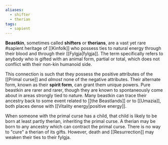 ```yaml
---
aliases:
  - shifter
  - therian
tags:
  - sapient
---
```

**Beastkin**, sometimes called **shifters** or **therians**, are a vast yet rare #sapient heritage of [[Kinfolk]] who possess ties to natural energy through their blood and through their [[Fylgja|fylgja]]. The term specifically refers to anybody who is gifted with an animal form, partial or total, which does not conflict with their non-kin humanoid side.

This connection is such that they possess the positive attributes of the [[Primal curse]] and *almost* none of the negative attributes. Their alternate form, known as their **spirit form**, can grant them unique powers. Pure beastkin are rarer and rarer, though they are known to spontaneously come about in areas strongly tied to nature. Many beastkin can trace their ancestry back to some event related to [[the Beastlands]] or to [[Umazia]], both places dense with [[Vitality energy|positive energy]]. 

When someone with the primal curse has a child, that child is likely to be born at least partly therian, inheriting the primal curse. A therian may be born to any ancestry which can contract the primal curse. There is no way to "cure" a therian of its gifts. However, death and [[Resurrection]] may weaken their ties to their fylgja.



